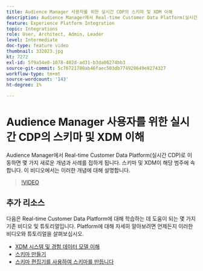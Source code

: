 ```yaml
---
title: Audience Manager 사용자를 위한 실시간 CDP의 스키마 및 XDM 이해
description: Audience Manager에서 Real-time Customer Data Platform(실시간 CDP)로 이동하면 몇 가지 새로운 개념과 사례를 접하게 됩니다. 스키마 및 XDM이 해당 범주에 속합니다. 이 비디오에서는 이러한 개념에 대해 설명합니다.
feature: Experience Platform Integration
topic: Integrations
role: User, Architect, Admin, Leader
level: Intermediate
doc-type: feature video
thumbnail: 332023.jpg
kt: 7272
exl-id: 5f9a54e0-1078-402d-ad31-b3da06274bb3
source-git-commit: 5c76721780ab46faec503db774928649e8274327
workflow-type: tm+mt
source-wordcount: '143'
ht-degree: 1%

---
```


# Audience Manager 사용자를 위한 실시간 CDP의 스키마 및 XDM 이해

Audience Manager에서 Real-time Customer Data Platform(실시간 CDP)로 이동하면 몇 가지 새로운 개념과 사례를 접하게 됩니다. 스키마 및 XDM이 해당 범주에 속합니다. 이 비디오에서는 이러한 개념에 대해 설명합니다.

>[!VIDEO](https://video.tv.adobe.com/v/332023/?quality=12&learn=on)

## 추가 리소스

다음은 Real-time Customer Data Platform에 대해 학습하는 데 도움이 되는 몇 가지 기존 비디오 및 튜토리얼입니다. Platform에 대해 자세히 알아보려면 언제든지 이러한 비디오와 튜토리얼을 살펴보십시오.

* [XDM 시스템 및 경험 데이터 모델 이해](https://experienceleague.adobe.com/docs/platform-learn/tutorials/schemas/understanding-the-xdm-system-and-experience-data-model.html)
* [스키마 만들기](https://experienceleague.adobe.com/docs/platform-learn/tutorials/schemas/create-your-first-schema-with-out-of-the-box-components.html)
* [스키마 편집기를 사용하여 스키마를 만듭니다](https://experienceleague.adobe.com/docs/experience-platform/xdm/tutorials/create-schema-ui.html?lang=en#getting-started)
